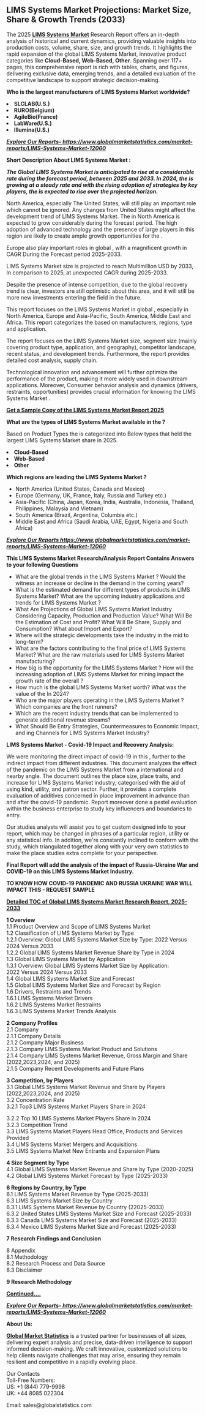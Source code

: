 <h2>LIMS Systems Market Projections: Market Size, Share & Growth Trends (2033)</h2><p>The 2025 <strong><a href="https://www.globalmarketstatistics.com/market-reports/LIMS-Systems-Market-12060">LIMS Systems Market</a></strong> Research Report offers an in-depth analysis of historical and current dynamics, providing valuable insights into production costs, volume, share, size, and growth trends. It highlights the rapid expansion of the global LIMS Systems Market, innovative product categories like <strong>Cloud-Based, Web-Based, Other</strong>. Spanning over 117+ pages, this comprehensive report is rich with tables, charts, and figures, delivering exclusive data, emerging trends, and a detailed evaluation of the competitive landscape to support strategic decision-making.</p><p><strong>Who is the largest manufacturers of LIMS Systems Market worldwide?</strong></p><p><strong><li>SLCLAB(U.S.)<li>RURO(Belgium)<li>AgileBio(France)<li>LabWare(U.S.)<li>Illumina(U.S.)</strong></p><p><strong><em><a href="https://www.globalmarketstatistics.com/market-reports/LIMS-Systems-Market-12060">Explore Our Reports-&nbsp;https://www.globalmarketstatistics.com/market-reports/LIMS-Systems-Market-12060</a></em></strong></p><p><strong>Short Description About LIMS Systems Market :</strong></p><p><strong><em>The Global LIMS Systems Market is anticipated to rise at a considerable rate during the forecast period, between 2025 and 2033. In 2024, the is growing at a steady rate and with the rising adoption of strategies by key players, the is expected to rise over the projected horizon.</em></strong></p><p>North America, especially The United States, will still play an important role which cannot be ignored. Any changes from United States might affect the development trend of LIMS Systems Market. The in North America is expected to grow considerably during the forecast period. The high adoption of advanced technology and the presence of large players in this region are likely to create ample growth opportunities for the .</p><p>Europe also play important roles in global , with a magnificent growth in CAGR During the Forecast period 2025-2033.</p><p>LIMS Systems Market size is projected to reach Multimillion USD by 2033, In comparison to 2025, at unexpected CAGR during 2025-2033.</p><p>Despite the presence of intense competition, due to the global recovery trend is clear, investors are still optimistic about this area, and it will still be more new investments entering the field in the future.</p><p>This report focuses on the LIMS Systems Market in global , especially in North America, Europe and Asia-Pacific, South America, Middle East and Africa. This report categorizes the based on manufacturers, regions, type and application.</p><p>The report focuses on the LIMS Systems Market size, segment size (mainly covering product type, application, and geography), competitor landscape, recent status, and development trends. Furthermore, the report provides detailed cost analysis, supply chain.</p><p>Technological innovation and advancement will further optimize the performance of the product, making it more widely used in downstream applications. Moreover, Consumer behavior analysis and dynamics (drivers, restraints, opportunities) provides crucial information for knowing the LIMS Systems Market .</p><p><strong><a href="https://www.globalmarketstatistics.com/market-reports/LIMS-Systems-Market-12060">Get a Sample Copy of the LIMS Systems Market Report 2025</a></strong></p><p><strong>What are the types of LIMS Systems Market available in the ?</strong></p><p>Based on Product Types the is categorized into Below types that held the largest LIMS Systems Market share in 2025.</p><p><strong><li>Cloud-Based<li>Web-Based<li>Other</strong></p><p><strong>Which regions are leading the LIMS Systems Market ?</strong></p><ul><li>North America (United States, Canada and Mexico)</li><li>Europe (Germany, UK, France, Italy, Russia and Turkey etc.)</li><li>Asia-Pacific (China, Japan, Korea, India, Australia, Indonesia, Thailand, Philippines, Malaysia and Vietnam)</li><li>South America (Brazil, Argentina, Columbia etc.)</li><li>Middle East and Africa (Saudi Arabia, UAE, Egypt, Nigeria and South Africa)</li></ul><p><strong><em><a href="https://www.globalmarketstatistics.com/market-reports/LIMS-Systems-Market-12060">Explore Our Reports https://www.globalmarketstatistics.com/market-reports/LIMS-Systems-Market-12060</a></em></strong></p><p><strong>This LIMS Systems Market Research/Analysis Report Contains Answers to your following Questions</strong></p><ul><li>What are the global trends in the LIMS Systems Market ? Would the witness an increase or decline in the demand in the coming years?</li><li>What is the estimated demand for different types of products in LIMS Systems Market? What are the upcoming industry applications and trends for LIMS Systems Market ?</li><li>What Are Projections of Global LIMS Systems Market Industry Considering Capacity, Production and Production Value? What Will Be the Estimation of Cost and Profit? What Will Be Share, Supply and Consumption? What about Import and Export?</li><li>Where will the strategic developments take the industry in the mid to long-term?</li><li>What are the factors contributing to the final price of LIMS Systems Market? What are the raw materials used for LIMS Systems Market manufacturing?</li><li>How big is the opportunity for the LIMS Systems Market ? How will the increasing adoption of LIMS Systems Market for mining impact the growth rate of the overall ?</li><li>How much is the global LIMS Systems Market worth? What was the value of the In 2024?</li><li>Who are the major players operating in the LIMS Systems Market ? Which companies are the front runners?</li><li>Which are the recent industry trends that can be implemented to generate additional revenue streams?</li><li>What Should Be Entry Strategies, Countermeasures to Economic Impact, and ing Channels for LIMS Systems Market Industry?</li></ul><p><strong>LIMS Systems Market - Covid-19 Impact and Recovery Analysis:</strong></p><p>We were monitoring the direct impact of covid-19 in this , further to the indirect impact from different industries. This document analyzes the effect of the pandemic on the LIMS Systems Market from a international and nearby angle. The document outlines the place size, place traits, and increase for LIMS Systems Market industry, categorised with the aid of using kind, utility, and patron sector. Further, it provides a complete evaluation of additives concerned in place improvement in advance than and after the covid-19 pandemic. Report moreover done a pestel evaluation within the business enterprise to study key influencers and boundaries to entry.</p><p>Our studies analysts will assist you to get custom designed info to your report, which may be changed in phrases of a particular region, utility or any statistical info. In addition, we're constantly inclined to conform with the study, which triangulated together along with your very own statistics to make the place studies extra complete for your perspective.</p><p><strong>Final Report will add the analysis of the impact of Russia-Ukraine War and COVID-19 on this LIMS Systems Market Industry.</strong></p><p><strong>TO KNOW HOW COVID-19 PANDEMIC AND RUSSIA UKRAINE WAR WILL IMPACT THIS - REQUEST SAMPLE</strong></p><p><strong><a href="https://www.globalmarketstatistics.com/market-reports/LIMS-Systems-Market-12060">Detailed TOC of Global LIMS Systems Market Research Report, 2025-2033</a></strong></p><p><strong>1 Overview</strong><br /> 1.1 Product Overview and Scope of LIMS Systems Market<br /> 1.2 Classification of LIMS Systems Market by Type<br /> 1.2.1 Overview: Global LIMS Systems Market Size by Type: 2022 Versus 2024 Versus 2033<br /> 1.2.2 Global LIMS Systems Market Revenue Share by Type in 2024<br /> 1.3 Global LIMS Systems Market by Application<br /> 1.3.1 Overview: Global LIMS Systems Market Size by Application: 2022&nbsp;Versus 2024 Versus 2033<br /> 1.4 Global LIMS Systems Market Size and Forecast<br /> 1.5 Global LIMS Systems Market Size and Forecast by Region<br /> 1.6 Drivers, Restraints and Trends<br /> 1.6.1 LIMS Systems Market Drivers<br /> 1.6.2 LIMS Systems Market Restraints<br /> 1.6.3 LIMS Systems Market Trends Analysis</p><p><strong>2 Company Profiles</strong><br /> 2.1 Company<br /> 2.1.1 Company Details<br /> 2.1.2 Company Major Business<br /> 2.1.3 Company LIMS Systems Market Product and Solutions<br /> 2.1.4 Company LIMS Systems Market Revenue, Gross Margin and Share (2022,2023,2024, and 2025)<br /> 2.1.5 Company Recent Developments and Future Plans</p><p><strong>3 Competition, by Players</strong><br /> 3.1 Global LIMS Systems Market Revenue and Share by Players (2022,2023,2024, and 2025)<br /> 3.2 Concentration Rate<br /> 3.2.1 Top3 LIMS Systems Market Players Share in 2024</p><p>3.2.2 Top 10 LIMS Systems Market Players Share in 2024<br /> 3.2.3 Competition Trend<br /> 3.3 LIMS Systems Market Players Head Office, Products and Services Provided<br /> 3.4 LIMS Systems Market Mergers and Acquisitions<br /> 3.5 LIMS Systems Market New Entrants and Expansion Plans</p><p><strong>4 Size Segment by Type</strong><br /> 4.1 Global LIMS Systems Market Revenue and Share by Type (2020-2025)<br /> 4.2 Global LIMS Systems Market Forecast by Type (2025-2033)</p><p><strong>6 Regions by Country, by Type</strong><br /> 6.1 LIMS Systems Market Revenue by Type (2025-2033)<br /> 6.3 LIMS Systems Market Size by Country<br /> 6.3.1 LIMS Systems Market Revenue by Country (22025-2033)<br /> 6.3.2 United States LIMS Systems Market Size and Forecast (2025-2033)<br /> 6.3.3 Canada LIMS Systems Market Size and Forecast (2025-2033)<br /> 6.3.4 Mexico LIMS Systems Market Size and Forecast (2025-2033)</p><p><strong>7 Research Findings and Conclusion</strong></p><p>8 Appendix<br /> 8.1 Methodology<br /> 8.2 Research Process and Data Source<br /> 8.3 Disclaimer</p><p><strong>9 Research Methodology</strong></p><p><strong><a href="https://www.globalmarketstatistics.com/market-reports/LIMS-Systems-Market-12060">Continued&hellip;.</a></strong></p><p><strong><em><a href="https://www.globalmarketstatistics.com/market-reports/LIMS-Systems-Market-12060">Explore Our Reports-&nbsp;https://www.globalmarketstatistics.com/market-reports/LIMS-Systems-Market-12060</a></em></strong></p><p><strong>About Us:</strong></p><p><strong><a href="https://www.globalmarketstatistics.com/">Global Market Statistics</a></strong> is a trusted partner for businesses of all sizes, delivering expert analysis and precise, data-driven intelligence to support informed decision-making. We craft innovative, customized solutions to help clients navigate challenges that may arise, ensuring they remain resilient and competitive in a rapidly evolving place.</p><p>Our Contacts<br /> Toll-Free Numbers:<br /> US: +1 (844) 779-9998<br /> UK: +44 8085 022304</p><p>Email: sales@globalstatistics.com</p>
